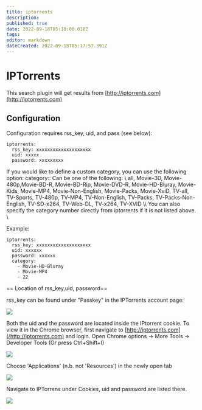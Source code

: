 ```yaml
---
title: iptorrents
description: 
published: true
date: 2022-09-18T05:18:00.018Z
tags: 
editor: markdown
dateCreated: 2022-09-18T05:17:57.391Z
---
```


# IPTorrents
This search plugin will get results from [http://iptorrents.com](http://iptorrents.com)

## Configuration
Configuration requires rss_key, uid, and pass (see below):
```
iptorrents: 
  rss_key: xxxxxxxxxxxxxxxxxxxx
  uid: xxxxx
  password: xxxxxxxxx
```
If you would like to define a custom category, you can use the following option:
 category::
 Can be one of the following: \\
      all, Movie-3D, Movie-480p,Movie-BD-R, Movie-BD-Rip, Movie-DVD-R, Movie-HD-Bluray, Movie-Kids, Movie-MP4, Movie-Non-English, Movie-Packs, Movie-XviD, TV-all, TV-Sports, TV-480p, TV-MP4, TV-Non-English, TV-Packs, TV-Packs-Non-English, TV-SD-x264, TV-Web-DL, TV-x264, TV-XVID \\\\
 You can also specify the category number directly from iptorrents if it is not listed above. \\
 
Example:
```
iptorrents: 
  rss_key: xxxxxxxxxxxxxxxxxxxx
  uid: xxxxxx
  password: xxxxxx
  category: 
    - Movie-HD-Bluray
    - Movie-MP4
    - 22
```

== Location of rss_key,uid, password== 

rss_key can be found under "Passkey" in the IPTorrents account page:  

<img src="http://i.imgur.com/XinVDly.jpg">

  

Both the uid and the password are located inside the IPtorrent cookie. To view it in the Chrome browser, first navigate to [http://iptorrents.com](/http://iptorrents.com) and login.
Open Chrome options -> More Tools -> Developer Tools (Or press Ctrl+Shift+I)  

<img src="http://i.imgur.com/qzlrjA9.jpg">  

Choose 'Applications' (n.b. not 'Resources') in the newly open tab  

<img src="http://i.imgur.com/jNFu4Cq.jpg">  

Navigate to IPTorrens under Cookies, uid and password are listed there.
  

<img src="http://i.imgur.com/45WW0Ok.jpg">

  
